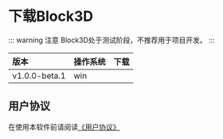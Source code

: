 # 下载Block3D

::: warning 注意
Block3D处于测试阶段，不推荐用于项目开发。
:::

|版本         |操作系统|下载       |
|:------------|:-------|:----------|
|v1.0.0-beta.1|win     |     |


[win]:#

## 用户协议

在使用本软件前请阅读[《用户协议》](./license.md)